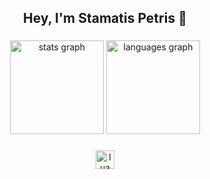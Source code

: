 <h2 align="center">Hey, I'm Stamatis Petris 👋</h2>

###

<div align="center">
  <img src="https://github-readme-stats.vercel.app/api?username=PetrisGR&hide_title=false&hide_rank=false&show_icons=true&include_all_commits=true&count_private=true&disable_animations=false&theme=dark&locale=en&hide_border=false" height="150" alt="stats graph"  />
  <img src="https://github-readme-stats.vercel.app/api/top-langs?username=PetrisGR&locale=en&hide_title=false&layout=compact&card_width=320&langs_count=10&theme=dark&hide_border=false" height="150" alt="languages graph"  />
</div>

###

<div align="center">
  <img src="https://skillicons.dev/icons?i=lua" height="30" alt="lua logo"  />
</div>

###

